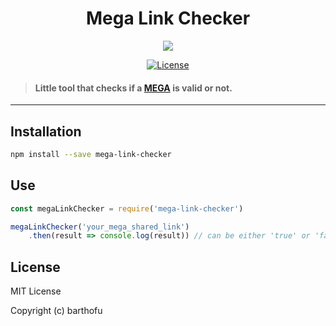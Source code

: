 <h1 align="center" font-weight="bold">Mega Link Checker</h1>

<p align="center">
    <a href="http://forthebadge.com/" target="_blank">
    	<img src="http://forthebadge.com/images/badges/built-with-love.svg"
    </a>
</p>

<p align="center">
  <a href="https://opensource.org/licenses/MIT" target="_blank">
    <img src="https://img.shields.io/badge/License-MIT-blue.svg" alt="License">
  </a>
</p>

> #### Little tool that checks if a [MEGA](https://mega.nz) is valid or not.

------

## Installation

```sh
npm install --save mega-link-checker
```

## Use

```js
const megaLinkChecker = require('mega-link-checker')

megaLinkChecker('your_mega_shared_link')
    .then(result => console.log(result)) // can be either 'true' or 'false'
```

## License
MIT License

Copyright (c) barthofu